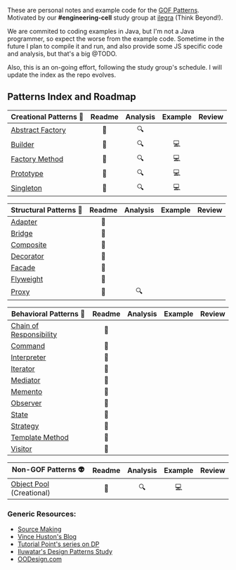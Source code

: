 These are personal notes and example code for the [GOF Patterns](https://en.wikipedia.org/wiki/Design_Patterns). Motivated by our **#engineering-cell** study group at [ilegra](http://ilegra.com/) (Think Beyond!).

We are commited to coding examples in Java, but I'm not a Java programmer, so expect the worse from the example code. Sometime in the future I plan to compile it and run, and also provide some JS specific code and analysis, but that's a big @TODO.

Also, this is an on-going effort, following the study group's schedule. I will update the index as the repo evolves. 

## Patterns Index and Roadmap

| Creational Patterns :construction_worker:             | Readme | Analysis | Example  | Review |
|-------------------------------------------------------|:------:|:--------:|:--------:|:------:|
| [Abstract Factory](/abstract-factory)                 | :book: |  :mag:   |          |        |
| [Builder](/builder)                                   | :book: |  :mag:   |:computer:|        |
| [Factory Method](/factory-method)                     | :book: |  :mag:   |:computer:|        |
| [Prototype](/prototype)                               | :book: |  :mag:   |:computer:|        |
| [Singleton](/singleton)                               | :book: |  :mag:   |:computer:|        |

| Structural Patterns :triangular_ruler:                | Readme | Analysis | Example  | Review |
|-------------------------------------------------------|:------:|:--------:|:--------:|:------:|
| [Adapter](/adapter)                                   | :book: |          |          |        |
| [Bridge](/bridge)                                     | :book: |          |          |        |
| [Composite](/composite)                               | :book: |          |          |        |
| [Decorator](/decorator)                               | :book: |          |          |        |
| [Facade](/facade)                                     | :book: |          |          |        |
| [Flyweight](/flyweight)                               | :book: |          |          |        |
| [Proxy](/proxy)                                       | :book: |  :mag:   |          |        |

| Behavioral Patterns :traffic_light:                   | Readme | Analysis | Example  | Review |
|-------------------------------------------------------|:------:|:--------:|:--------:|:------:|
| [Chain of Responsibility](/chain-of-responsibility)   | :book: |          |          |        |
| [Command](/command)                                   | :book: |          |          |        |
| [Interpreter](/interpreter)                           | :book: |          |          |        |
| [Iterator](/iterator)                                 | :book: |          |          |        |
| [Mediator](/mediator)                                 | :book: |          |          |        |
| [Memento](/memento)                                   | :book: |          |          |        |
| [Observer](/observer)                                 | :book: |          |          |        |
| [State](/state)                                       | :book: |          |          |        |
| [Strategy](/strategy)                                 | :book: |          |          |        |
| [Template Method](/template-method)                   | :book: |          |          |        |
| [Visitor](/visitor)                                   | :book: |          |          |        |

| Non-GOF Patterns :alien:                              | Readme | Analysis | Example  | Review |
|-------------------------------------------------------|:------:|:--------:|:--------:|:------:|
| [Object Pool](/object-pool) (Creational)              | :book: |  :mag:   |:computer:|        |

### Generic Resources:
- [Source Making](https://sourcemaking.com/design_patterns)
- [Vince Huston's Blog](http://www.vincehuston.org/dp/)
- [Tutorial Point's series on DP](http://www.tutorialspoint.com/design_pattern/)
- [Iluwatar's Design Patterns Study](http://java-design-patterns.com/patterns/)
- [OODesign.com](http://www.oodesign.com/)
